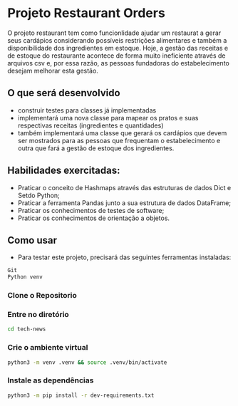 # Projeto Restaurant Orders


O projeto restaurant tem como funcionlidade ajudar um restaurat a gerar seus cardápios considerando possíveis restrições alimentares e também a disponibilidade dos ingredientes em estoque. Hoje, a gestão das receitas e de estoque do restaurante acontece de forma muito ineficiente através de arquivos csv e, por essa razão, as pessoas fundadoras do estabelecimento desejam melhorar esta gestão.

## O que será desenvolvido
- construir testes para classes já implementadas
- implementará uma nova classe para mapear os pratos e suas respectivas receitas (ingredientes e quantidades)
- também implementará uma classe que gerará os cardápios que devem ser mostrados para as pessoas que frequentam o estabelecimento e outra que fará a gestão de estoque dos ingredientes.



## Habilidades exercitadas:

- Praticar o conceito de Hashmaps através das estruturas de dados Dict e Setdo Python;
- Praticar a ferramenta Pandas junto a sua estrutura de dados DataFrame;
- Praticar os conhecimentos de testes de software;
- Praticar os conhecimentos de orientação a objetos.

## Como usar


- Para testar este projeto, precisará das seguintes ferramentas instaladas:
```bash 
Git
Python venv
```
### Clone o Repositorio

### Entre no diretório

```bash
cd tech-news
```

### Crie o ambiente virtual
```bash
python3 -m venv .venv && source .venv/bin/activate
````

### Instale as dependências
```bash
python3 -m pip install -r dev-requirements.txt
```
